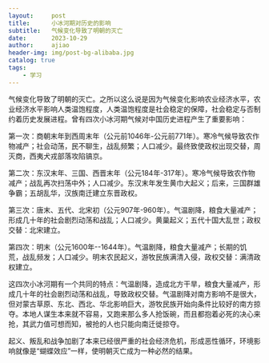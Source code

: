 ```yaml
---
layout:     post
title:      小冰河期对历史的影响
subtitle:   气候变化导致了明朝的灭亡
date:       2023-10-29
author:     ajiao
header-img: img/post-bg-alibaba.jpg
catalog: true
tags:
    - 学习
---
```


气候变化导致了明朝的灭亡。之所以这么说是因为气候变化影响农业经济水平，农业经济水平影响人类温饱程度，人类温饱程度是社会稳定的保障，社会稳定与否制约着历史发展进程。曾有四次小冰河期气候对中国历史进程产生了重要影响：

第一次：商朝末年到西周末年（公元前1046年-公元前771年）。寒冷气候导致农作物减产；社会动荡，民不聊生，战乱频繁；人口减少。最终致使政权出现交替，周灭商，西夷犬戎部落攻陷镐京。

第二次：东汉末年、三国、西晋末年（公元184年-317年）。寒冷气候导致农作物减产；战乱再次扫荡中外；人口减少。东汉末年发生黄巾大起义；后来，三国群雄争霸；五胡乱华，汉族南迁建立东晋政权。

第三次：唐末、五代、北宋初（公元907年-960年）。气温剧降，粮食大量减产；形成几十年的社会剧烈动荡和战乱；人口减少。黄巢起义；五代十国大乱世；政权交替：北宋建立。

第四次：明末（公元1600年--1644年）。气温剧降，粮食大量减产；长期的饥荒，战乱频发；人口减少。明末农民起义，游牧民族满清入侵，政权交替：满清政权建立。

这四次小冰河期有一个共同的特点：气温剧降，造成北方干旱，粮食大量减产，形成几十年的社会剧烈动荡和战乱，导致政权交替。气温剧降对南方影响不是很大，但对蒙古草原、东北、西北、华北影响巨大，游牧民族开始向条件比较好的南方掠夺。本地人谋生本来就不容易，又跑来那么多人抢饭碗，而且都抱着必死的决心来抢，其武力值可想而知，被抢的人也只能向南迁徙掠夺。

起义、叛乱和战争加剧了本来已经很严重的社会经济危机，形成恶性循环，环境影响就像是“蝴蝶效应”一样，使明朝灭亡成为一种必然的结果。
